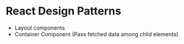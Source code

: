 # React Design Patterns

- Layout components
- Container Component (Pass fetched data among chlid elements)
